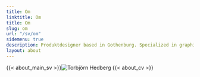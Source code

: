 ```yaml
---
title: Om
linktitle: Om
title: Om
slug: om
url: "/sv/om"
sidemenu: true
description: Produktdesigner based in Gothenburg. Specialized in graphic design with a focus on UI/UX.
layout: about
---
```


{{< about_main_sv >}}![Torbjörn Hedberg](DSCF7894.JPG)
{{< about_cv >}}
